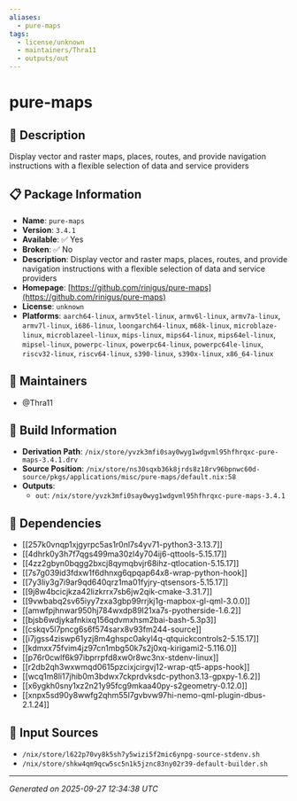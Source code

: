 ```yaml
---
aliases:
  - pure-maps
tags:
  - license/unknown
  - maintainers/Thra11
  - outputs/out
---
```


# pure-maps

## 📝 Description

Display vector and raster maps, places, routes, and provide navigation instructions with a flexible selection of data and service providers

## 📋 Package Information

- **Name**: `pure-maps`
- **Version**: `3.4.1`
- **Available**: ✅ Yes
- **Broken**: ✅ No
- **Description**: Display vector and raster maps, places, routes, and provide navigation instructions with a flexible selection of data and service providers
- **Homepage**: [https://github.com/rinigus/pure-maps](https://github.com/rinigus/pure-maps)
- **License**: `unknown`
- **Platforms**: `aarch64-linux`, `armv5tel-linux`, `armv6l-linux`, `armv7a-linux`, `armv7l-linux`, `i686-linux`, `loongarch64-linux`, `m68k-linux`, `microblaze-linux`, `microblazeel-linux`, `mips-linux`, `mips64-linux`, `mips64el-linux`, `mipsel-linux`, `powerpc-linux`, `powerpc64-linux`, `powerpc64le-linux`, `riscv32-linux`, `riscv64-linux`, `s390-linux`, `s390x-linux`, `x86_64-linux`
## 👥 Maintainers

- @Thra11


## 🔧 Build Information

- **Derivation Path**: `/nix/store/yvzk3mfi0say0wyg1wdgvml95hfhrqxc-pure-maps-3.4.1.drv`
- **Source Position**: `/nix/store/ns30sqxb36k8jrds8z18rv96bpnwc60d-source/pkgs/applications/misc/pure-maps/default.nix:58`
- **Outputs**:
  - `out`:  `/nix/store/yvzk3mfi0say0wyg1wdgvml95hfhrqxc-pure-maps-3.4.1`

## 🔗 Dependencies

- [[257k0vnqp1xjgyrpc5as1r0nl7s4yv71-python3-3.13.7]]
- [[4dhrk0y3h7f7qgs499ma30zl4y704ij6-qttools-5.15.17]]
- [[4zz2gbyn0bqgg2bxcj8qymqbvjr68ihz-qtlocation-5.15.17]]
- [[7s7g039id3fdxw1f6dhnxg6qpqap64x8-wrap-python-hook]]
- [[7y3liy3g7i9ar9qd640qrz1ma01fyjry-qtsensors-5.15.17]]
- [[9j8w4bcicjkza42lizkrrx7sb6jw2qik-cmake-3.31.7]]
- [[9vwbabq2sv65iyy7zxa3gbp99rrjkj1g-mapbox-gl-qml-3.0.0]]
- [[amwfpjhnwar950hj784wxdp89l21xa7s-pyotherside-1.6.2]]
- [[bjsb6wdjykafnkixq156qdvmxhsm2bai-bash-5.3p3]]
- [[cskqv5l7pncg6s6f574sarx8v93fm244-source]]
- [[i7jgss4ziswp61yzj8m4ghspc0akyl4q-qtquickcontrols2-5.15.17]]
- [[kdmxx75fvim4jz97cn1mbg50k7s2j0xq-kirigami2-5.116.0]]
- [[p76r0cwlf6k97ibprrpfd8xw0r8wc3nx-stdenv-linux]]
- [[r2db2qh3wxwmqd0615pzcixjcirgvj12-wrap-qt5-apps-hook]]
- [[wcq1m8li17jhib0m3bdwx7ckprdvksdc-python3.13-gpxpy-1.6.2]]
- [[x6ygkh0sny1xz2n21y95fcg9mkaa40py-s2geometry-0.12.0]]
- [[xnpx5sd90y8wwfg2qhm55l7gvbvw97hi-nemo-qml-plugin-dbus-2.1.24]]

## 📁 Input Sources

- `/nix/store/l622p70vy8k5sh7y5wizi5f2mic6ynpg-source-stdenv.sh`
- `/nix/store/shkw4qm9qcw5sc5n1k5jznc83ny02r39-default-builder.sh`

---
*Generated on 2025-09-27 12:34:38 UTC*
